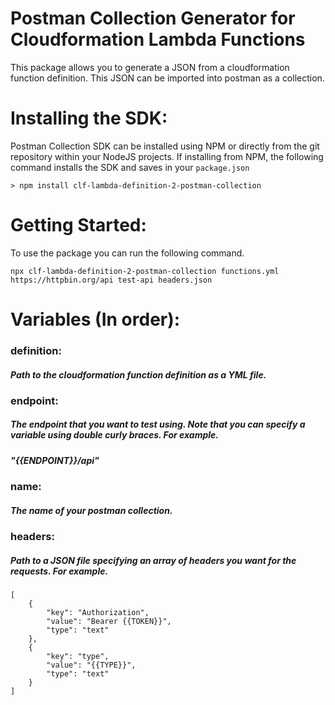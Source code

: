 # Postman Collection Generator for Cloudformation Lambda Functions
This package allows you to generate a JSON from a cloudformation function definition. This JSON can be imported into postman as a collection.

# Installing the SDK:
Postman Collection SDK can be installed using NPM or directly from the git repository within your NodeJS projects. If installing from NPM, the following command installs the SDK and saves in your ```package.json```

```> npm install clf-lambda-definition-2-postman-collection```



# Getting Started:
To use the package you can run the following command.

```
npx clf-lambda-definition-2-postman-collection functions.yml https://httpbin.org/api test-api headers.json
```

# Variables (In order):
### definition:
##### Path to the cloudformation function definition as a YML file.
### endpoint:
#####  The endpoint that you want to test using. Note that you can specify a variable using double curly braces. For example. 
#####  "{{ENDPOINT}}/api"
### name:
#####  The name of your postman collection.
### headers:
#####  Path to a JSON file specifying an array of headers you want for the requests. For example.

```
[
    {
        "key": "Authorization",
        "value": "Bearer {{TOKEN}}",
        "type": "text"
    },
    {
        "key": "type",
        "value": "{{TYPE}}",
        "type": "text"
    }
]
```
